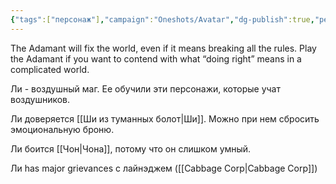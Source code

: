 ```yaml
---
{"tags":["персонаж"],"campaign":"Oneshots/Avatar","dg-publish":true,"permalink":"/li/","dgPassFrontmatter":true}
---
```



The Adamant will fix the world, even if it means breaking all the rules. Play the Adamant if you want to contend with what “doing right” means in a complicated world.

Ли - воздушный маг. Ее обучили эти персонажи, которые учат воздушников.

Ли доверяется [[Ши из туманных болот\|Ши]]. Можно при нем сбросить эмоциональную броню.

Ли боится [[Чон\|Чона]], потому что он слишком умный. 

Ли has major grievances с лайнэджем ([[Cabbage Corp\|Cabbage Corp]])